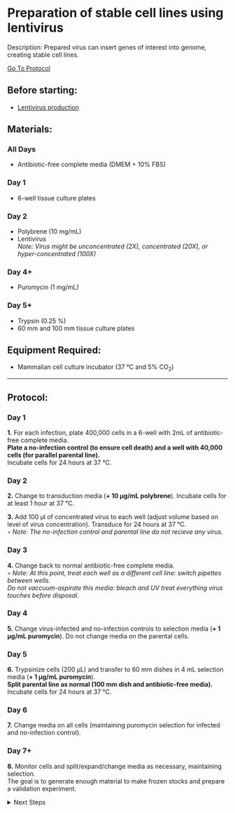 Preparation of stable cell lines using lentivirus
================================================================================
Description: Prepared virus can insert genes of interest into genome, creating stable cell lines.

[Go To Protocol](#protocol)

Before starting:
--------------------------------------------------------------------------------
* [Lentivirus production](./virus-production-HEK293T.md)

Materials:
--------------------------------------------------------------------------------
### All Days
  * Antibiotic-free complete media (DMEM + 10% FBS)

### Day 1
  * 6-well tissue culture plates

### Day 2
  * Polybrene (10 mg/mL)
  * Lentivirus  
  _Note: Virus might be unconcentrated (2X), concentrated (20X), or hyper-concentrated (100X)_
  
### Day 4+  
  * Puromycin (1 mg/mL)

### Day 5+  
  * Trypsin (0.25 %)
  * 60 mm and 100 mm tissue culture plates


Equipment Required:
--------------------------------------------------------------------------------

  * Mammalian cell culture incubator (37 °C and 5% CO<sub>2</sub>)


___
Protocol:
--------------------------------------------------------------------------------
### Day 1

**1.** For each infection, plate 400,000 cells in a 6-well with 2mL of antibiotic-free complete media.<br/>
**Plate a no-infection control (to ensure cell death) and a well with 40,000 cells (for parallel parental line).**  
Incubate cells for 24 hours at 37 °C.

### Day 2

**2.** Change to transduction media (**+ 10 µg/mL polybrene**). Incubate cells for at least 1 hour at 37 °C.

**3.** Add 100 µl of concentrated virus to each well (adjust volume based on level of virus concentration). Transduce for 24 hours at 37 °C.  
  ◦ _Note: The no-infection control and parental line do not recieve any virus._

### Day 3
**4.** Change back to normal antibiotic-free complete media.  
  ◦ _Note: At this point, treat each well as a different cell line: switch pipettes between wells._</br>
  _Do not vaccuum-aspirate this media: bleach and UV treat everything virus touches before disposal._

### Day 4

**5.** Change virus-infected and no-infection controls to selection media (**+ 1 µg/mL puromycin**). Do not change media on the parental cells.

### Day 5
**6.** Trypsinize cells (200 µL) and transfer to 60 mm dishes in 4 mL selection media (**+ 1 µg/mL puromycin**).</br>
**Split parental line as normal (100 mm dish and antibiotic-free media).**<br/>
Incubate cells for 24 hours at 37 °C.

### Day 6

**7.** Change media on all cells (maintaining puromycin selection for infected and no-infection control).

### Day 7+
**8.** Monitor cells and split/expand/change media as necessary, maintaining selection.<br/>The goal is to generate enough material to make frozen stocks and prepare a validation experiment.

<details>
  <summary>Next Steps</summary>
  
</p> <a href="../General/Freezing-Cells.md">
Freezing-Cells</a>

</p> <a href="../Proximity-Labeling/miniTurbo-biotinylation.md">
Proximity Labeling </a>

</details>
